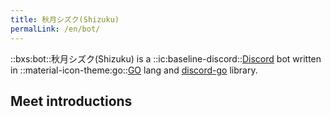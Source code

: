 ```yaml
---
title: 秋月シズク(Shizuku)
permalLink: /en/bot/
---
```


::bxs:bot::秋月シズク(Shizuku) is a ::ic:baseline-discord::[Discord](https://discord.com) bot written in  ::material-icon-theme:go::[GO](https://go.dev) lang and [discord-go](https://github.com/bwmarrin/discordgo#discordgo) library.


## Meet introductions
<LinkCard title="Simple Modrinth search" href="./modrinth_search/" icon="simple-icons:modrinth"></LinkCard>
<LinkCard title="Server info query" href="./server/" icon="material-symbols:info"></LinkCard>
<LinkCard title="User info query" href="./user/" icon="qlementine-icons:user-16"></LinkCard>
<LinkCard title="Role color extraction" href="./roles/" icon="famicons:color-wand"></LinkCard>